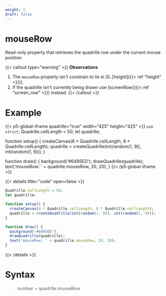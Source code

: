 ```yaml
---
weight: 1
draft: false
---
```


# mouseRow

Read-only property that retrieves the quadrille row under the current mouse position.

{{< callout type="warning" >}}
**Observations**  
1. The `mouseRow` property isn't constrain to lie in [0..[height]({{< ref "height" >}})].
2. If the quadrille isn't currently being drawn use [screenRow]({{< ref "screen_row" >}}) instead.
{{< /callout >}}

# Example

{{< p5-global-iframe quadrille="true" width="425" height="425" >}}
`use strict`;
Quadrille.cellLength = 50;
let quadrille;

function setup() {
  createCanvas(8 * Quadrille.cellLength, 8 * Quadrille.cellLength);
  quadrille = createQuadrille(int(random(1, 9)), int(random(1, 9)));
}

function draw() {
  background('#6495ED');
  drawQuadrille(quadrille);
  text('mouseRow: ' + quadrille.mouseRow, 20, 20);
}
{{< /p5-global-iframe >}}

{{< details title="code" open=false >}}
```js
Quadrille.cellLength = 50;
let quadrille;

function setup() {
  createCanvas(8 * Quadrille.cellLength, 8 * Quadrille.cellLength);
  quadrille = createQuadrille(int(random(1, 9)), int(random(1, 9)));
}

function draw() {
  background('#6495ED');
  drawQuadrille(quadrille);
  text('mouseRow: ' + quadrille.mouseRow, 20, 20);
}
```
{{< /details >}}

# Syntax

> number = quadrille.mouseRow